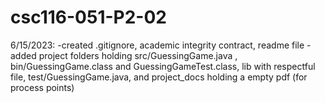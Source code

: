 # csc116-051-P2-02

6/15/2023:
-created .gitignore, academic integrity contract, readme file
-added project folders holding src/GuessingGame.java , bin/GuessingGame.class and GuessingGameTest.class,
lib with respectful file, test/GuessingGame.java, and project_docs holding a empty pdf (for process points)